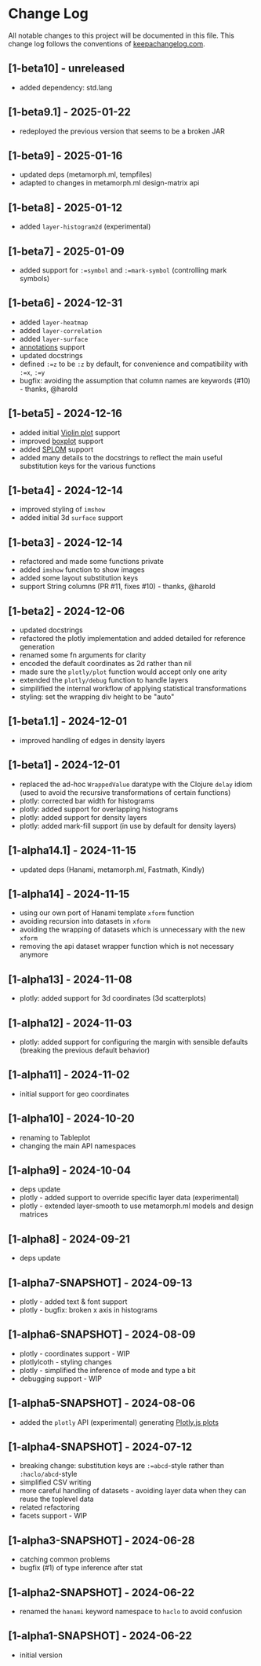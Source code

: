 # Change Log
All notable changes to this project will be documented in this file. This change log follows the conventions of [keepachangelog.com](http://keepachangelog.com/).

## [1-beta10] - unreleased
- added dependency: std.lang

## [1-beta9.1] - 2025-01-22
- redeployed the previous version that seems to be a broken JAR

## [1-beta9] - 2025-01-16
- updated deps (metamorph.ml, tempfiles)
- adapted to changes in metamorph.ml design-matrix api

## [1-beta8] - 2025-01-12
- added `layer-histogram2d` (experimental)

## [1-beta7] - 2025-01-09
- added support for `:=symbol` and `:=mark-symbol` (controlling mark symbols)

## [1-beta6] - 2024-12-31
- added `layer-heatmap`
- added `layer-correlation`
- added `layer-surface`
- [annotations](https://plotly.com/javascript/text-and-annotations/) support
- updated docstrings
- defined `:=z` to be `:z` by default, for convenience and compatibility with `:=x`, `:=y`
- bugfix: avoiding the assumption that column names are keywords (#10) - thanks, @harold

## [1-beta5] - 2024-12-16
- added initial [Violin plot](https://plotly.com/javascript/violin/) support
- improved [boxplot](https://plotly.com/javascript/box-plots/) support
- added [SPLOM](https://plotly.com/javascript/splom/) support
- added many details to the docstrings to reflect the main useful substitution keys for the various functions

## [1-beta4] - 2024-12-14
- improved styling of `imshow`
- added initial 3d `surface` support

## [1-beta3] - 2024-12-14
- refactored and made some functions private
- added `imshow` function to show images
- added some layout substitution keys
- support String columns (PR #11, fixes #10) - thanks, @harold

## [1-beta2] - 2024-12-06
- updated docstrings
- refactored the plotly implementation and added detailed for reference generation
- renamed some fn arguments for clarity
- encoded the default coordinates as 2d rather than nil
- made sure the `plotly/plot` function would accept only one arity
- extended the `plotly/debug` function to handle layers
- simpilified the internal workflow of applying statistical transformations
- styling: set the wrapping div height to be "auto"

## [1-beta1.1] - 2024-12-01 
- improved handling of edges in density layers

## [1-beta1] - 2024-12-01
- replaced the ad-hoc `WrappedValue` daratype with the Clojure `delay` idiom 
(used to avoid the recursive transformations of certain functions)
- plotly: corrected bar width for histograms
- plotly: added support for overlapping histograms
- plotly: added support for density layers
- plotly: added mark-fill support (in use by default for density layers)

## [1-alpha14.1] - 2024-11-15
- updated deps (Hanami, metamorph.ml, Fastmath, Kindly)

## [1-alpha14] - 2024-11-15
- using our own port of Hanami template `xform` function
- avoiding recursion into datasets in `xform`
- avoiding the wrapping of datasets which is unnecessary with the new `xform`
- removing the api dataset wrapper function which is not necessary anymore

## [1-alpha13] - 2024-11-08
- plotly: added support for 3d coordinates (3d scatterplots)

## [1-alpha12] - 2024-11-03
- plotly: added support for configuring the margin with sensible defaults (breaking the previous default behavior)

## [1-alpha11] - 2024-11-02
- initial support for geo coordinates

## [1-alpha10] - 2024-10-20
- renaming to Tableplot
- changing the main API namespaces

## [1-alpha9] - 2024-10-04
- deps update
- plotly - added support to override specific layer data (experimental)
- plotly - extended layer-smooth to use metamorph.ml models and design matrices

## [1-alpha8] - 2024-09-21
- deps update

## [1-alpha7-SNAPSHOT] - 2024-09-13
- plotly - added text & font support
- plotly - bugfix: broken x axis in histograms

## [1-alpha6-SNAPSHOT] - 2024-08-09
- plotly - coordinates support - WIP
- plotlylcoth - styling changes
- plotly - simplified the inference of mode and type a bit
- debugging support - WIP

## [1-alpha5-SNAPSHOT] - 2024-08-06
- added the `plotly` API (experimental) generating [Plotly.js plots](https://plotly.com/javascript/)

## [1-alpha4-SNAPSHOT] - 2024-07-12
- breaking change: substitution keys are `:=abcd`-style rather than `:haclo/abcd`-style
- simplified CSV writing
- more careful handling of datasets - avoiding layer data when they can reuse the toplevel data
- related refactoring
- facets support - WIP

## [1-alpha3-SNAPSHOT] - 2024-06-28
- catching common problems
- bugfix (#1) of type inference after stat

## [1-alpha2-SNAPSHOT] - 2024-06-22
- renamed the `hanami` keyword namespace to `haclo` to avoid confusion

## [1-alpha1-SNAPSHOT] - 2024-06-22
- initial version
